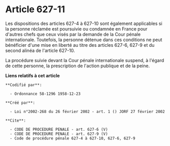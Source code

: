 # Article 627-11

Les dispositions des articles 627-4 à 627-10 sont également applicables si la personne réclamée est poursuivie ou condamnée
en France pour d'autres chefs que ceux visés par la demande de la Cour pénale internationale. Toutefois, la personne détenue
dans ces conditions ne peut bénéficier d'une mise en liberté au titre des articles 627-6, 627-9 et du second alinéa de
l'article 627-10.

La procédure suivie devant la Cour pénale internationale suspend, à l'égard de cette personne, la prescription de l'action
publique et de la peine.

**Liens relatifs à cet article**

	**Codifié par**:

	  - Ordonnance 58-1296 1958-12-23

	**Créé par**:

	  - Loi n°2002-268 du 26 février 2002 - art. 1 () JORF 27 février 2002

	**Cite**:

	  - CODE DE PROCEDURE PENALE - art. 627-6 (V)
	  - CODE DE PROCEDURE PENALE - art. 627-9 (V)
	  - Code de procédure pénale 627-4 à 627-10, 627-6, 627-9
